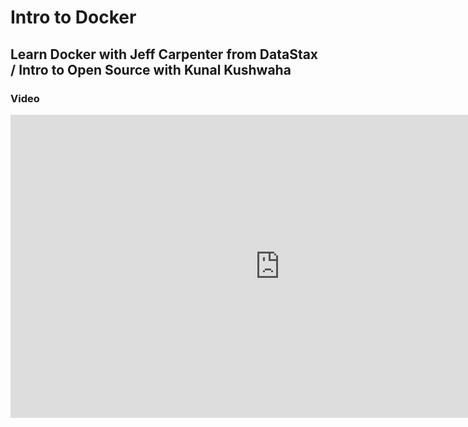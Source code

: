 # Intro to Docker

## Learn Docker with Jeff Carpenter from DataStax / Intro to Open Source with Kunal Kushwaha


 ### Video 

 <iframe width="862" height="485" src="https://www.youtube.com/embed/1PZ2dTp8rpg" title="YouTube video player" frameborder="0" allow="accelerometer; autoplay; clipboard-write; encrypted-media; gyroscope; picture-in-picture" allowfullscreen></iframe>
